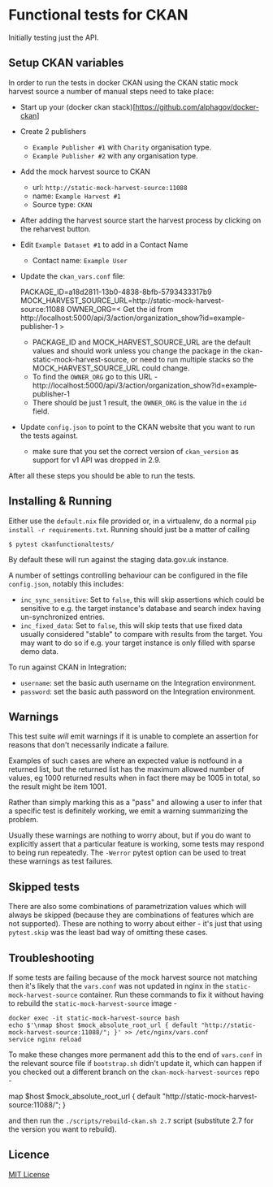 # Functional tests for CKAN

Initially testing just the API.

## Setup CKAN variables

In order to run the tests in docker CKAN using the CKAN static mock harvest source a number of manual steps need to take place:

- Start up your (docker ckan stack)[https://github.com/alphagov/docker-ckan]
- Create 2 publishers
  - `Example Publisher #1` with `Charity` organisation type.
  - `Example Publisher #2` with any organisation type.

- Add the mock harvest source to CKAN
  - url: `http://static-mock-harvest-source:11088`
  - name: `Example Harvest #1`
  - Source type: `CKAN`
- After adding the harvest source start the harvest process by clicking on the reharvest button.

- Edit `Example Dataset #1` to add in a Contact Name
  - Contact name: `Example User`

- Update the `ckan_vars.conf` file:

  PACKAGE_ID=a18d2811-13b0-4838-8bfb-5793433317b9
  MOCK_HARVEST_SOURCE_URL=http://static-mock-harvest-source:11088
  OWNER_ORG=< Get the id from http://localhost:5000/api/3/action/organization_show?id=example-publisher-1 >

  - PACKAGE_ID and MOCK_HARVEST_SOURCE_URL are the default values and should work unless you change the package in the ckan-static-mock-harvest-source, or need to run multiple stacks so the MOCK_HARVEST_SOURCE_URL could change.
  - To find the `OWNER_ORG` go to this URL - http://localhost:5000/api/3/action/organization_show?id=example-publisher-1
   - There should be just 1 result, the `OWNER_ORG` is the value in the `id` field.

- Update `config.json` to point to the CKAN website that you want to run the tests against.
  - make sure that you set the correct version of `ckan_version` as support for v1 API was dropped in 2.9.

After all these steps you should be able to run the tests.

## Installing & Running

Either use the `default.nix` file provided or, in a virtualenv, do a normal
`pip install -r requirements.txt`. Running should just be a matter of calling

```
$ pytest ckanfunctionaltests/
```

By default these will run against the staging data.gov.uk instance.

A number of settings controlling behaviour can be configured in the file `config.json`,
notably this includes:

 - `inc_sync_sensitive`: Set to `false`, this will skip assertions which could be sensitive to
   e.g. the target instance's database and search index having un-synchronized entries.
 - `inc_fixed_data`: Set to `false`, this will skip tests that use fixed data usually
   considered "stable" to compare with results from the target. You may want to do so if e.g.
   your target instance is only filled with sparse demo data.

To run against CKAN in Integration:

 - `username`: set the basic auth username on the Integration environment.
 - `password`: set the basic auth password on the Integration environment.

## Warnings

This test suite _will_ emit warnings if it is unable to complete an assertion for reasons that
don't necessarily indicate a failure. 

Examples of such cases are where an expected value is notfound in a returned list, but the returned list has the maximum allowed number of values, eg 1000 returned results when in fact there may be 1005 in total, so the result might be item 1001.

Rather than simply marking this as a "pass" and allowing a user to infer that a specific
test is definitely working, we emit a warning summarizing the problem. 

Usually these warnings are nothing to worry about, but if you do want to explicitly assert that a particular feature
is working, some tests may respond to being run repeatedly. The `-Werror` pytest option can be
used to treat these warnings as test failures.

## Skipped tests

There are also some combinations of parametrization values which will always be skipped (because
they are combinations of features which are not supported). These are nothing to worry about
either - it's just that using `pytest.skip` was the least bad way of omitting these cases.

## Troubleshooting

If some tests are failing because of the mock harvest source not matching then it's likely that 
the `vars.conf` was not updated in nginx in the `static-mock-harvest-source` container. 
Run these commands to fix it without having to rebuild the `static-mock-harvest-source` image -

```
docker exec -it static-mock-harvest-source bash
echo $'\nmap $host $mock_absolute_root_url { default "http://static-mock-harvest-source:11088/"; }' >> /etc/nginx/vars.conf
service nginx reload
```

To make these changes more permanent add this to the end of `vars.conf` in the relevant source file if `bootstrap.sh`
didn't update it, which can happen if you checked out a different branch on the `ckan-mock-harvest-sources` repo -

  map $host $mock_absolute_root_url { default "http://static-mock-harvest-source:11088/"; }

and then run the `./scripts/rebuild-ckan.sh 2.7` script (substitute 2.7 for the version you want to rebuild).

## Licence

[MIT License](LICENCE)
